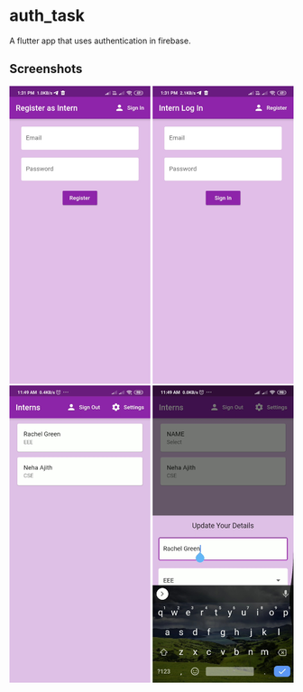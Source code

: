# auth_task

A flutter app that uses authentication in firebase.

## Screenshots

<p>
  <img src="assets/mycomp3.jpg" width="250">
  <img src="assets/mycomp4.jpg" width="250">
  <img src="assets/mycomp2.jpg" width="250">
  <img src="assets/mycomp1.jpg" width="250">
 </p>
